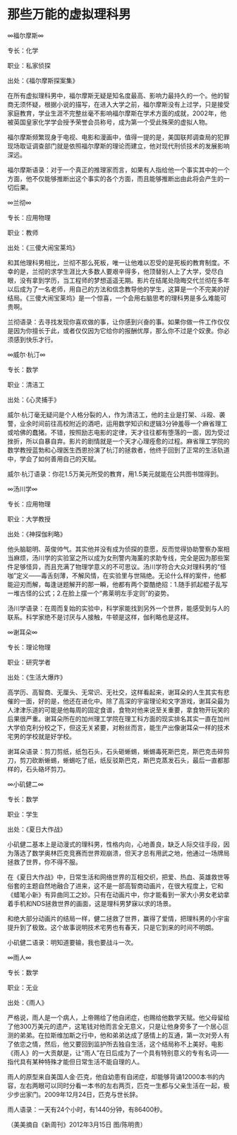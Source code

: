 # 那些万能的虚拟理科男

∞福尔摩斯∞ 

专长：化学 

职业：私家侦探 

出处：《福尔摩斯探案集》 

在所有虚拟理科男中，福尔摩斯无疑是知名度最高、影响力最持久的一个。他的智商无须怀疑，根据小说的描写，在进入大学之前，福尔摩斯没有上过学，只是接受家庭教育，学业生涯不完整丝毫不影响福尔摩斯在学术方面的成就，2002年，他被英国皇家化学学会授予荣誉会员称号，成为第一个受此殊荣的虚拟人物。 

福尔摩斯频繁现身于电视、电影和漫画中，值得一提的是，美国联邦调查局的犯罪现场取证调查部门就是依照福尔摩斯的理论而建立，他对现代刑侦技术的发展影响深远。 

福尔摩斯语录：对于一个真正的推理家而言，如果有人指给他一个事实其中的一个方面，他不仅能够推断出这个事实的各个方面，而且能够推断出由此将会产生的一切后果。 

∞兰彻∞ 

专长：应用物理 

职业：教师 

出处：《三傻大闹宝莱坞》 

和其他理科男相比，兰彻不那么死板，唯一让他难以忍受的是死板的教育制度。不幸的是，兰彻的求学生涯比大多数人要艰辛得多，他顶替别人上了大学，受尽白眼，没有拿到学历，当工程师的梦想遥遥无期。影片在结尾处隐晦交代兰彻在多年以后成为了一名老师，用自己的方法和信念教导他的学生，这算是一个不完美的好结局。《三傻大闹宝莱坞》是一个惊喜，一个会用右脑思考的理科男是多么难能可贵啊。 

兰彻语录：去寻找发现你喜欢做的事，让你感到兴奋的事。如果你做一件工作仅仅是因为你擅长于此，或者仅仅因为它给你的报酬优厚，那么你不过是个奴隶。你必须感到快乐才行。 

∞威尔·杭汀∞ 

专长：数学 

职业：清洁工 

出处：《心灵捕手》 

威尔·杭汀毫无疑问是个人格分裂的人，作为清洁工，他的主业是打架、斗殴、袭警，业余时间前往高校附近的酒吧，运用数学知识和逻辑3分钟羞辱一个麻省理工或哈佛的蠢猪。不错，按照励志电影的定律，天才往往都有堕落的一面，因为受过挫折，所以自暴自弃。影片的剧情就是一个天才心理痊愈的过程。麻省理工学院的数学教授蓝勃和心理医生西恩扮演了杭汀的拯救者，他终于回到了正常的生活轨道中，学会了如何善用自己的天赋。 

威尔·杭汀语录：你花1.5万美元所受的教育，用1.5美元就能在公共图书馆得到。 

∞汤川学∞ 

专长：应用物理 

职业：大学教授 

出处：《神探伽利略》 

他头脑聪明、英俊帅气。其实他并没有成为侦探的意愿，反而觉得协助警察办案相当麻烦，汤川学的实验室之所以成为女刑警内海薰的求助专线，完全是因为那些案件足够怪异，而且充满了物理学意义的不可思议。汤川学符合大众对理科男的“怪咖”定义——毒舌刻薄，不解风情，在实验里与世隔绝。无论什么样的案件，他都能迎刃而解，每逢谜题解开的那一瞬，他都有两个耍酷绝招：1.随手抓起棍子乱写一堆古怪的公式；2.在脸上摆一个“弗莱明左手定则”的姿势。 

汤川学语录：在周而复始的实验中，科学家能找到另外一个世界，能感受到与人的联系。科学家绝不是讨厌与人接触，牛顿是这样，伽利略也是这样。 

∞谢耳朵∞ 

专长：理论物理 

职业：研究学者 

出处：《生活大爆炸》 

高学历、高智商、无厘头、无常识、无社交，这样看起来，谢耳朵的人生其实有悲催的一面，好的是，他还在进化中。除了高深的宇宙理论和文字游戏，谢耳朵最为人津津乐道的可能是他每周的固定食谱，食物对他来说至关重要，拿食物开玩笑的后果很严重。谢耳朵所在的加州理工学院在理工科方面的现实排名其实一直在加州大学伯克利分校之下，但这无关紧要，对粉丝而言，能生产出像谢耳朵一样的技术宅男的学校就是好学校。 

谢耳朵语录：剪刀剪纸，纸包石头，石头砸蜥蜴，蜥蜴毒死斯巴克，斯巴克击碎剪刀，剪刀砍断蜥蜴，蜥蜴吃了纸，纸反驳斯巴克，斯巴克蒸发石头，最后一直都那样的，石头硌坏剪刀。 

∞小矶健二∞ 

专长：数学 

职业：学生 

出处：《夏日大作战》 

小矶健二基本上是动漫式的理科男，性格内向，心地善良，缺乏人际交往手段，因为落选了数学奥林匹克竞赛而世界观崩溃，但天才总有用武之地，他通过一场牌局拯救了世界，你不得不服。 

在《夏日大作战》中，日常生活和网络世界的互相交织，把爱、热血、英雄救世等俗套的主题自然地融合了进来，这不是一部高智商动画片，在很大程度上，它和《蜡笔小新》有异曲同工之妙。只有在动画片中，你才能看到一家大小男女老幼拿着手机和NDS拯救世界的画面，这是理科男梦寐以求的场景。 

和绝大部分动画片的结局一样，健二拯救了世界，赢得了爱情，把理科男的小宇宙提升到了极致。这个故事说明技术宅男也有春天，只是它到来的时间不明朗。 

小矶健二语录：明知道要输，我也要战斗一次。 

∞雨人∞ 

专长：数学 

职业：无业 

出处：《雨人》 

严格说，雨人是一个病人，上帝赐给了他自闭症，也赐给他数学天赋。他父母留给了他300万美元的遗产，这笔钱对他而言全无意义，只是让他身旁多了一个居心叵测的弟弟。在拉斯维加斯之行中，他和弟弟达成了感情上的互通，第一次对旁人有了依恋之情，然后，他又要回到监护所去独自生活，这个结局称不上美好。电影《雨人》的一大贡献是，让“雨人”在日后成为了一个具有特别意义的专有名词——指代具有某种特殊才能但日常生活不能自理的人。 

雨人的原型来自美国人金·匹克，他自幼患有自闭症，却能够背诵12000本书的内容，左右两眼可以同时分看一本书的左右两页，匹克一生都与父亲生活在一起，极少步出家门。2009年12月24日，匹克与世长辞。 

雨人语录：一天有24个小时，有1440分钟，有86400秒。 

（美美摘自《新周刊》2012年3月15日 图/陈明贵）